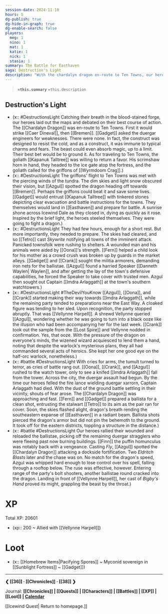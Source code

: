 ```yaml
---
session-date: 2024-11-10
hours: 5
dg-publish: true
dg-hide-in-graph: true
dg-enable-search: false
players:
  meg: 1
  nino: 1
  mat: 1
  katie: 1
  nick: 1
  stasia: 1
summary: The Battle for Easthaven
saga: Destruction's Light
description: "With the chardalyn dragon en-route to Ten Towns, our heroes scrambled together a counteroffensive. They rode the griffons of Wyrmdoom Crag across the tundra without rest. Gadget and Tetro used tinkered stones and sky-written alarms to alert Ten Towns to the imminent threat. In Easthaven, the heroes rushed to prepare the townsfolk and hasten the militia, aiding Speaker Waylen and recruiting Vellynne Harpell, while the dragon was preoccupied in Bremen's destruction. Before they could meet Captain Imdra Arlaggath, the vanguard of the duergar offensive struck. Imdra died. As the fighting drew on, the dragon attacked. Ballista rounds met with dragon fire. Azgul goaded the dragon to land after flying after it, only to be slammed mid-air into a rooftop. But the bait was effective, leading the dragon to the heroes' bolt shooters, causing it to land. There, Vellynne's cast of Bigby's Hand grappled the roaring dragon by the throat."
---
```


> **`=this.summary`**
> `=this.description`

## Destruction's Light
- (x:: #DestructionsLight  Catching their breath in the blood-stained forge, our heroes laid out the maps and debated on their best course of action. The [[Chardalyn Dragon]] was en-route to Ten Towns. First it would strike [[Caer Dineval]], then [[Bremen]]. [[Gadget]] asked the duergar engineers for weaknesses. There were none. In fact, the construct was designed to resist the cold, and as a construct, it was immune to typical charms and fears. The beast could even absorb magic, up to a limit. Their best bet would be to ground it. As for traveling to Ten Towns, the goliath [[Kapanuk Talltree]] was willing to return a favor. His scrimshaw horn in hand, they headed to the ice gate atop the fortress, and the goliath called for the griffons of [[Wyrmdoom Crag]].)
- (x:: #DestructionsLight The griffons' flight to Ten Towns was met with the piercing winds of the tundra. The dim skies and light snow obscured their vision, but [[Azgul]] spotted the dragon heading off towards [[Bremen]]. Perhaps the griffons could beat it and save some lives. [[Gadget]] would entrust [[Kapanuk Talltree]] with tinkered stones depicting clear evacuation and battle instructions for the towns. They themselves would land in [[Easthaven]] and prepare for battle. A sunrise shone across Icewind Dale as they closed in, dying as quickly as it rose. Inspired by the brief light, the heroes steeled themselves. They were going to fight a dragon.)
- (x:: #DestructionsLight They had few hours, enough for a short rest. But more importantly, they needed to prepare. The skies had cleared, and so [[Tetro]] cast *Skywrite* notifying all towns of the imminent attack. Panicked townsfolk were rushing to shelters. A wounded man and his animals were aided by [[Oona]]'s strength. [[Fern]] helped a child look for his mother as a crowd crush was broken up by guards in the market alleys. [[Gadget]] and [[Crank]] sought the militia armorers, demanding iron nets for the ballistae. [[Azgul]] found a harried Speaker [[Danneth Waylen| Waylen]], and after getting the lay of the town's defensive capabilities, he forced the Speaker to take cover with trusted men. Azgul then sought out Captain [[Imdra Arlaggath]] at the town's southern watchtowers.)
- (x:: #DestructionsLight #TheDevilYouKnow [[Azgul]], [[Oona]], and [[Crank]] started making their way towards [[Imdra Arlaggath]], while the remaining party tended to preparations near the East Way. A cloaked figure was tending to her sled. Upon recognition, the party stopped abruptly. That was [[Vellynne Harpell]]. A shrewd Vellynne queried [[Azgul]], wondering whether he was going to turn into a black ooze like the illusion who had been accompanying her for the last week. [[Crank]] took out the sample from the [[Lost Spire]] and Vellynne nodded in confirmation. Yes, that ooze. With the pressure of the dragon on everyone's minds, the wizened wizard acquiesced to lend them a hand, noting that despite the warlock's mysterious plans, they all had commanded several acts of heroics. She kept her one good eye on the half-orc warlock, nonetheless.)
- (x:: #battle #DestructionsLight With cries for arms, the tumult turned to terror, as cries of battle rang out. [[Oona]], [[Crank]], and [[Azgul]] rushed to the watch tower, only to see a knifed [[Imdra Arlaggath]] fall from the tower. Across the city, the duergar assault had begun. By the time our heroes felled the fire lance wielding duergar xarrorn, Captain Arlaggath had died. With the dust of the ground battle settling in their vicinity, shouts of fear arose. The [[Chardalyn Dragon]] was approaching and fast. [[Fern]] and [[Gadget]] prepared a ballista for a clean shot, entrusting the stalwart [[Tetro]] to its aim as the pair ran for cover. Soon, the skies flashed alight, dragon's breath rending the southeastern expanse of [[Easthaven]] in a radiant beam. Ballista shots pierced the dragon's armor but did not pin the behemoth to the ground. It took off for the eastern districts, toppling a structure in the distance.)
- (x:: #battle #DestructionsLight Our heroes rallied their wounded and reloaded the ballistae, picking off the remaining duergar stragglers who were fleeing past now burning buildings. [[Finn]] the puffin homunculus was notably back with a vengeance. Casting *Fly*, [[Azgul]] spotted the [[Chardalyn Dragon]] attacking a dockside fortification. Two *Eldritch Blasts* later and the chase was on. No match for the dragon's speed, Azgul was whipped hard enough to lose control over his spell, falling through a rooftop below. The ruse was effective, however. Entering range of the party's bolt shooters, another ballistae round cracked into the dragon. Landing in front of [[Vellynne Harpell]], her cast of *Bigby's Hand* proved its might, grappling the beast by the throat.)

# XP
Total XP: 20601
- (xp:: 200 ~ Allied with [[Vellynne Harpell]]) 

# Loot
- (x:: [[Homebrew Items|Pacifying Spores]] ~ Myconid sovereign in [[Sunblight Fortress]] ~ [[Gadget]])

---
**❮ [[36]] · [[Chronicles]] ·  [[38]] ❯**

Journal: **[[Chronicles]] | [[Quests]] |  [[Characters]] | [[Battles]] | [[XP]] | [[Loot]] | [Calendar](https://app.fantasy-calendar.com/calendars/38f9e3f5098bac1f655a4fb4241f35eb)**

[[Icewind Quest| Return to homepage.]]